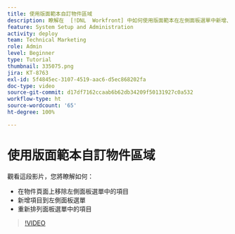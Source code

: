 ```yaml
---
title: 使用版面範本自訂物件區域
description: 瞭解在  [!DNL  Workfront] 中如何使用版面範本在左側面板選單中新增、移除和重新排列項目。
feature: System Setup and Administration
activity: deploy
team: Technical Marketing
role: Admin
level: Beginner
type: Tutorial
thumbnail: 335075.png
jira: KT-8763
exl-id: 5f4845ec-3107-4519-aac6-d5ec868202fa
doc-type: video
source-git-commit: d17df7162ccaab6b62db34209f50131927c0a532
workflow-type: ht
source-wordcount: '65'
ht-degree: 100%

---
```


# 使用版面範本自訂物件區域

觀看這段影片，您將瞭解如何：

* 在物件頁面上移除左側面板選單中的項目
* 新增項目到左側面板選單
* 重新排列面板選單中的項目

>[!VIDEO](https://video.tv.adobe.com/v/3432890/?quality=12&learn=on&enablevpops&captions=chi_hant)
